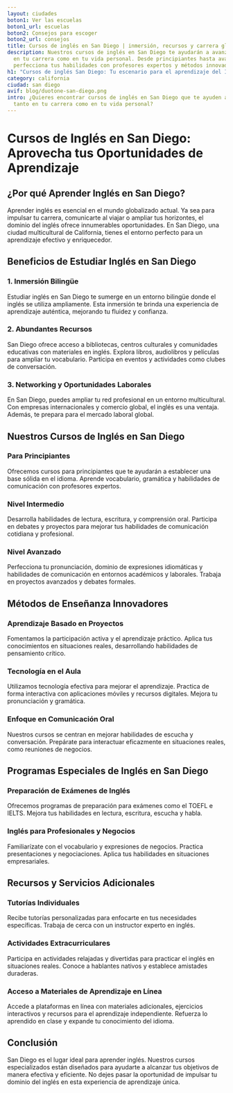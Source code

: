 ```yaml
---
layout: ciudades
boton1: Ver las escuelas
boton1_url: escuelas
boton2: Consejos para escoger
boton2_url: consejos
title: Cursos de inglés en San Diego | inmersión, recursos y carrera global
description: Nuestros cursos de inglés en San Diego te ayudarán a avanzar tanto
  en tu carrera como en tu vida personal. Desde principiantes hasta avanzados,
  perfecciona tus habilidades con profesores expertos y métodos innovadores
h1: "Cursos de inglés San Diego: Tu escenario para el aprendizaje del Inglés"
category: california
ciudad: san diego
avif: blog/duotone-san-diego.png
intro: ¿Quieres encontrar cursos de inglés en San Diego que te ayuden a avanzar
  tanto en tu carrera como en tu vida personal?
---
```

# Cursos de Inglés en San Diego: Aprovecha tus Oportunidades de Aprendizaje

## ¿Por qué Aprender Inglés en San Diego?

Aprender inglés es esencial en el mundo globalizado actual. Ya sea para impulsar tu carrera, comunicarte al viajar o ampliar tus horizontes, el dominio del inglés ofrece innumerables oportunidades. En San Diego, una ciudad multicultural de California, tienes el entorno perfecto para un aprendizaje efectivo y enriquecedor.

## Beneficios de Estudiar Inglés en San Diego

### 1. Inmersión Bilingüe

Estudiar inglés en San Diego te sumerge en un entorno bilingüe donde el inglés se utiliza ampliamente. Esta inmersión te brinda una experiencia de aprendizaje auténtica, mejorando tu fluidez y confianza.

### 2. Abundantes Recursos

San Diego ofrece acceso a bibliotecas, centros culturales y comunidades educativas con materiales en inglés. Explora libros, audiolibros y películas para ampliar tu vocabulario. Participa en eventos y actividades como clubes de conversación.

### 3. Networking y Oportunidades Laborales

En San Diego, puedes ampliar tu red profesional en un entorno multicultural. Con empresas internacionales y comercio global, el inglés es una ventaja. Además, te prepara para el mercado laboral global.

## Nuestros Cursos de Inglés en San Diego

### Para Principiantes

Ofrecemos cursos para principiantes que te ayudarán a establecer una base sólida en el idioma. Aprende vocabulario, gramática y habilidades de comunicación con profesores expertos.

### Nivel Intermedio

Desarrolla habilidades de lectura, escritura, y comprensión oral. Participa en debates y proyectos para mejorar tus habilidades de comunicación cotidiana y profesional.

### Nivel Avanzado

Perfecciona tu pronunciación, dominio de expresiones idiomáticas y habilidades de comunicación en entornos académicos y laborales. Trabaja en proyectos avanzados y debates formales.

## Métodos de Enseñanza Innovadores

### Aprendizaje Basado en Proyectos

Fomentamos la participación activa y el aprendizaje práctico. Aplica tus conocimientos en situaciones reales, desarrollando habilidades de pensamiento crítico.

### Tecnología en el Aula

Utilizamos tecnología efectiva para mejorar el aprendizaje. Practica de forma interactiva con aplicaciones móviles y recursos digitales. Mejora tu pronunciación y gramática.

### Enfoque en Comunicación Oral

Nuestros cursos se centran en mejorar habilidades de escucha y conversación. Prepárate para interactuar eficazmente en situaciones reales, como reuniones de negocios.

## Programas Especiales de Inglés en San Diego

### Preparación de Exámenes de Inglés

Ofrecemos programas de preparación para exámenes como el TOEFL e IELTS. Mejora tus habilidades en lectura, escritura, escucha y habla.

### Inglés para Profesionales y Negocios

Familiarízate con el vocabulario y expresiones de negocios. Practica presentaciones y negociaciones. Aplica tus habilidades en situaciones empresariales.

## Recursos y Servicios Adicionales

### Tutorías Individuales

Recibe tutorías personalizadas para enfocarte en tus necesidades específicas. Trabaja de cerca con un instructor experto en inglés.

### Actividades Extracurriculares

Participa en actividades relajadas y divertidas para practicar el inglés en situaciones reales. Conoce a hablantes nativos y establece amistades duraderas.

### Acceso a Materiales de Aprendizaje en Línea

Accede a plataformas en línea con materiales adicionales, ejercicios interactivos y recursos para el aprendizaje independiente. Refuerza lo aprendido en clase y expande tu conocimiento del idioma.

## Conclusión

San Diego es el lugar ideal para aprender inglés. Nuestros cursos especializados están diseñados para ayudarte a alcanzar tus objetivos de manera efectiva y eficiente. No dejes pasar la oportunidad de impulsar tu dominio del inglés en esta experiencia de aprendizaje única.